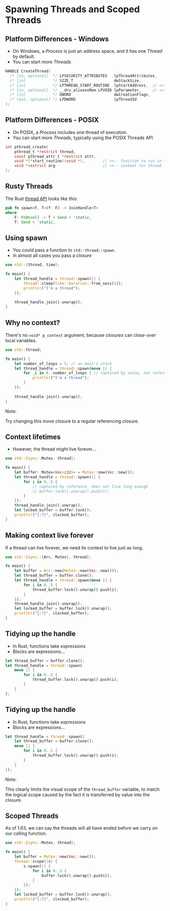 # Spawning Threads and Scoped Threads

## Platform Differences - Windows

* On Windows, a *Process* is just an address space, and it has one *Thread* by default.
* You can start more *Threads*

```c
HANDLE CreateThread(
  /* [in, optional]  */ LPSECURITY_ATTRIBUTES   lpThreadAttributes,
  /* [in]            */ SIZE_T                  dwStackSize,
  /* [in]            */ LPTHREAD_START_ROUTINE  lpStartAddress,  // <<-- function to run in thread
  /* [in, optional]  */ __drv_aliasesMem LPVOID lpParameter,     // <<-- context for thread function
  /* [in]            */ DWORD                   dwCreationFlags,
  /* [out, optional] */ LPDWORD                 lpThreadId
);
```

## Platform Differences - POSIX

* On POSIX, a *Process* includes one thread of execution.
* You can start more *Threads*, typically using the POSIX Threads API

```c
int pthread_create(
    pthread_t *restrict thread,
    const pthread_attr_t *restrict attr,
    void *(*start_routine)(void *),        // <<-- function to run in thread
    void *restrict arg                     // <<-- context for thread function
);     
```

## Rusty Threads

The Rust [thread API](https://doc.rust-lang.org/std/thread/) looks like this:

```rust ignore
pub fn spawn<F, T>(f: F) -> JoinHandle<T>
where
    F: FnOnce() -> T + Send + 'static,
    T: Send + 'static,
```

## Using spawn

* You *could* pass a function to `std::thread::spawn`.
* In almost all cases you pass a *closure*

```rust []
use std::{thread, time};

fn main() {
    let thread_handle = thread::spawn(|| {
        thread::sleep(time::Duration::from_secs(1));
        println!("I'm a thread");
    });
    
    thread_handle.join().unwrap();
}
```

## Why no context?

There's no `void* p_context` argument, because *closures* can *close-over* local variables.

```rust []
use std::thread;

fn main() {
    let number_of_loops = 5; // on main's stack
    let thread_handle = thread::spawn(move || {
        for _i in 0..number_of_loops { // captured by value, not reference
            println!("I'm a thread");
        }
    });
    
    thread_handle.join().unwrap();
}
```

Note:

Try changing this *move* closure to a regular referencing closure.

## Context lifetimes

* However, the thread might live forever...

```rust []
use std::{sync::Mutex, thread};

fn main() {
    let buffer: Mutex<Vec<i32>> = Mutex::new(Vec::new());
    let thread_handle = thread::spawn(|| {
        for i in 0..5 {
            // captured by reference, does not live long enough
            // buffer.lock().unwrap().push(i);
        }
    });
    thread_handle.join().unwrap();
    let locked_buffer = buffer.lock();
    println!("{:?}", &locked_buffer);
}

```

## Making context live forever

If a thread can live forever, we need its context to live just as long.

```rust []
use std::{sync::{Arc, Mutex}, thread};

fn main() {
    let buffer = Arc::new(Mutex::new(Vec::new()));
    let thread_buffer = buffer.clone();
    let thread_handle = thread::spawn(move || {
        for i in 0..5 {
            thread_buffer.lock().unwrap().push(i);
        }
    });
    thread_handle.join().unwrap();
    let locked_buffer = buffer.lock().unwrap();
    println!("{:?}", &locked_buffer);
}
```

## Tidying up the handle

* In Rust, functions take *expressions*
* Blocks are expressions...

```rust ignore
let thread_buffer = buffer.clone();
let thread_handle = thread::spawn(
    move || {
        for i in 0..5 {
            thread_buffer.lock().unwrap().push(i);
        }
    }
);
```

## Tidying up the handle

* In Rust, functions take *expressions*
* Blocks are expressions...

```rust ignore
let thread_handle = thread::spawn({
    let thread_buffer = buffer.clone();
    move || {
        for i in 0..5 {
            thread_buffer.lock().unwrap().push(i);
        }
    }
});
```

Note:

This clearly limits the visual scope of the `thread_buffer` variable, to match the logical scope caused by the fact it is transferred by value into the closure.

## Scoped Threads

As of 1.63, we can say the threads will all have ended before we carry on our calling function.

```rust []
use std::{sync::Mutex, thread};

fn main() {
    let buffer = Mutex::new(Vec::new());
    thread::scope(|s| {
        s.spawn(|| {
            for i in 0..5 {
                buffer.lock().unwrap().push(i);
            }
        });
    });
    let locked_buffer = buffer.lock().unwrap();
    println!("{:?}", &locked_buffer);
}
```
